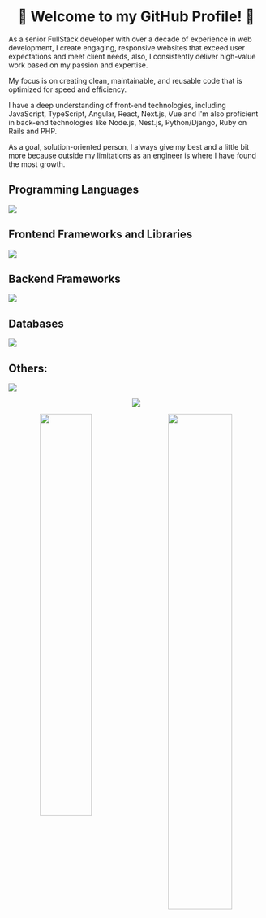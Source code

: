 
<h1 color='red' align="center">
👋 Welcome to my GitHub Profile! 👋
</h1>

As a senior FullStack developer with over a decade of experience in web development, I create engaging, responsive websites that exceed user expectations and meet client needs, also, I consistently deliver high-value work based on my passion and expertise.

My focus is on creating clean, maintainable, and reusable code that is optimized for speed and efficiency.

I have a deep understanding of front-end technologies, including JavaScript, TypeScript, Angular, React, Next.js, Vue and I'm also proficient in back-end technologies like Node.js, Nest.js, Python/Django, Ruby on Rails and PHP. 

As a goal, solution-oriented person, I always give my best and a little bit more because outside my limitations as an engineer is where I have found the most growth.

## Programming Languages
<p>
  <img src="https://skillicons.dev/icons?i=js,ts,py,ruby,php,html,css" />
</p>

## Frontend Frameworks and Libraries
<p>
  <div align="left">      
    <img src="https://skillicons.dev/icons?i=angular,react,nextjs,vue,nuxtjs,jquery,svelte,bootstrap,tailwind,materialui" />
  </div>
</p>

## Backend Frameworks
<p>
  <div align="left">      
    <img src="https://skillicons.dev/icons?i=nest,nodejs,express,django,flask,rails,laravel,symfony,go" />
  </div>
</p>

## Databases
<p>
  <div align="left">      
    <img src="https://skillicons.dev/icons?i=mongodb,mysql,postgres,sqlite,graphql,firebase,redis" />
  </div>
</p>

## Others:
<p>
  <div align="left">      
    <img src="https://skillicons.dev/icons?i=apple,linux,git,github,aws,docker,nginx,heroku," />
  </div>
</p>

<p align="center">
  <img src="https://github-readme-streak-stats.herokuapp.com/?user=bberry124"></img>
</p>

<div align="center">
  <img align="left" padding-right="20px" width="45%" src="https://github-readme-stats-sigma-five.vercel.app/api/top-langs/?username=bberry124&layout=compact&langs_count=16&theme=dracula"/>
</div>
<div align="center">
  <img align="right" padding-left="20px" width="50%" src="https://github-readme-stats-sigma-five.vercel.app/api?username=bberry124&show_icons=true&theme=dracula&include_all_commits=true&count_private=true&hide=issues"/>
</div>
